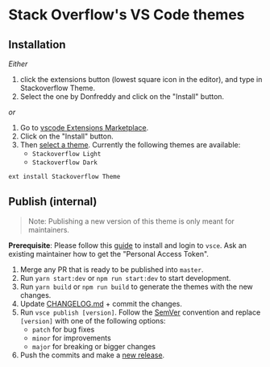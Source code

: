 # Stack Overflow's VS Code themes

## Installation

_Either_

1. click the extensions button (lowest square icon in the editor), and type in Stackoverflow Theme.
2. Select the one by Donfreddy and click on the "Install" button.

_or_

1. Go to [vscode Extensions Marketplace](https://marketplace.visualstudio.com/items?itemName=Donfreddy.stackoverflow-vscode-theme).
2. Click on the "Install" button.
3. Then [select a theme](https://code.visualstudio.com/docs/getstarted/themes#_selecting-the-color-theme). Currently the following themes are available:
   - `Stackoverflow Light`
   - `Stackoverflow Dark`

```javascript
ext install Stackoverflow Theme
```

## Publish (internal)

> Note: Publishing a new version of this theme is only meant for maintainers.

**Prerequisite**: Please follow this [guide](https://code.visualstudio.com/api/working-with-extensions/publishing-extension) to install and login to `vsce`. Ask an existing maintainer how to get the "Personal Access Token".

1. Merge any PR that is ready to be published into `master`.
2. Run `yarn start:dev` or `npm run start:dev` to start development.
3. Run `yarn build` or `npm run build` to generate the themes with the new changes.
4. Update [CHANGELOG.md](https://github.com/Donfreddy/stackoverflow-vscode-theme/blob/main/CHANGELOG.md) + commit the changes.
5. Run `vsce publish [version]`. Follow the [SemVer](https://semver.org) convention and replace `[version]` with one of the following options:
   - `patch` for bug fixes
   - `minor` for improvements
   - `major` for breaking or bigger changes
6. Push the commits and make a [new release](https://github.com/Donfreddy/stackoverflow-vscode-theme/releases/new).
